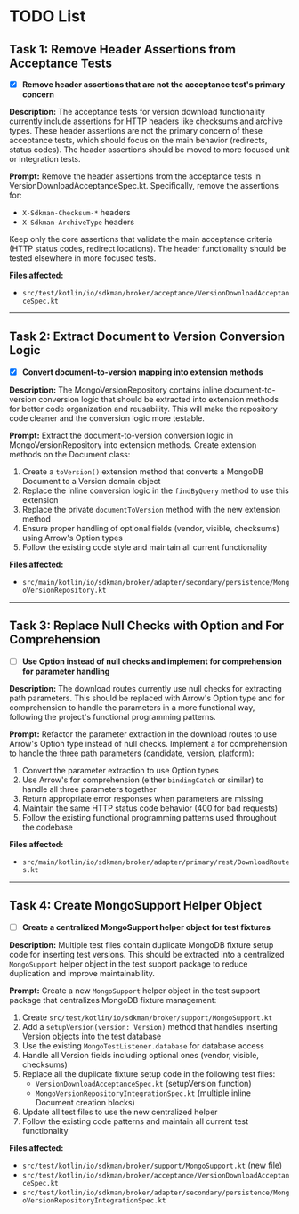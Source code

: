 # TODO List

## Task 1: Remove Header Assertions from Acceptance Tests

- [x] **Remove header assertions that are not the acceptance test's primary concern**

**Description:** The acceptance tests for version download functionality currently include assertions for HTTP headers like checksums and archive types. These header assertions are not the primary concern of these acceptance tests, which should focus on the main behavior (redirects, status codes). The header assertions should be moved to more focused unit or integration tests.

**Prompt:** Remove the header assertions from the acceptance tests in VersionDownloadAcceptanceSpec.kt. Specifically, remove the assertions for:
- `X-Sdkman-Checksum-*` headers
- `X-Sdkman-ArchiveType` headers

Keep only the core assertions that validate the main acceptance criteria (HTTP status codes, redirect locations). The header functionality should be tested elsewhere in more focused tests.

**Files affected:**
- `src/test/kotlin/io/sdkman/broker/acceptance/VersionDownloadAcceptanceSpec.kt`

---

## Task 2: Extract Document to Version Conversion Logic

- [x] **Convert document-to-version mapping into extension methods**

**Description:** The MongoVersionRepository contains inline document-to-version conversion logic that should be extracted into extension methods for better code organization and reusability. This will make the repository code cleaner and the conversion logic more testable.

**Prompt:** Extract the document-to-version conversion logic in MongoVersionRepository into extension methods. Create extension methods on the Document class:
1. Create a `toVersion()` extension method that converts a MongoDB Document to a Version domain object
2. Replace the inline conversion logic in the `findByQuery` method to use this extension
3. Replace the private `documentToVersion` method with the new extension method
4. Ensure proper handling of optional fields (vendor, visible, checksums) using Arrow's Option types
5. Follow the existing code style and maintain all current functionality

**Files affected:**
- `src/main/kotlin/io/sdkman/broker/adapter/secondary/persistence/MongoVersionRepository.kt`

---

## Task 3: Replace Null Checks with Option and For Comprehension

- [ ] **Use Option instead of null checks and implement for comprehension for parameter handling**

**Description:** The download routes currently use null checks for extracting path parameters. This should be replaced with Arrow's Option type and for comprehension to handle the parameters in a more functional way, following the project's functional programming patterns.

**Prompt:** Refactor the parameter extraction in the download routes to use Arrow's Option type instead of null checks. Implement a for comprehension to handle the three path parameters (candidate, version, platform):
1. Convert the parameter extraction to use Option types
2. Use Arrow's for comprehension (either `bindingCatch` or similar) to handle all three parameters together
3. Return appropriate error responses when parameters are missing
4. Maintain the same HTTP status code behavior (400 for bad requests)
5. Follow the existing functional programming patterns used throughout the codebase

**Files affected:**
- `src/main/kotlin/io/sdkman/broker/adapter/primary/rest/DownloadRoutes.kt`

---

## Task 4: Create MongoSupport Helper Object

- [ ] **Create a centralized MongoSupport helper object for test fixtures**

**Description:** Multiple test files contain duplicate MongoDB fixture setup code for inserting test versions. This should be extracted into a centralized `MongoSupport` helper object in the test support package to reduce duplication and improve maintainability.

**Prompt:** Create a new `MongoSupport` helper object in the test support package that centralizes MongoDB fixture management:
1. Create `src/test/kotlin/io/sdkman/broker/support/MongoSupport.kt`
2. Add a `setupVersion(version: Version)` method that handles inserting Version objects into the test database
3. Use the existing `MongoTestListener.database` for database access
4. Handle all Version fields including optional ones (vendor, visible, checksums)
5. Replace all the duplicate fixture setup code in the following test files:
   - `VersionDownloadAcceptanceSpec.kt` (setupVersion function)
   - `MongoVersionRepositoryIntegrationSpec.kt` (multiple inline Document creation blocks)
6. Update all test files to use the new centralized helper
7. Follow the existing code patterns and maintain all current test functionality

**Files affected:**
- `src/test/kotlin/io/sdkman/broker/support/MongoSupport.kt` (new file)
- `src/test/kotlin/io/sdkman/broker/acceptance/VersionDownloadAcceptanceSpec.kt`
- `src/test/kotlin/io/sdkman/broker/adapter/secondary/persistence/MongoVersionRepositoryIntegrationSpec.kt`
